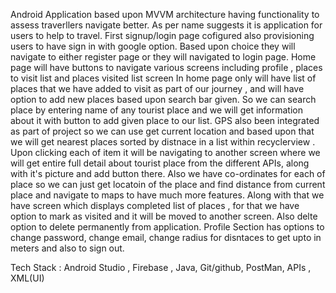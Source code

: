 Android Application based upon MVVM architecture having functionality to assess traverllers navigate better.
As per name suggests it is application for users to help to travel.
First signup/login page cofigured also provisioning users to have sign in with google option.
Based upon choice they will navigate to either register page or they will navigated to login page.
Home page will have buttons to navigate various screens including profile , places to visit list and places visited list screen
In home page only will have list of places that we have added to visit as part of our journey , and will have option to add new places based upon search bar given. So we can search place by entering name of any tourist place and we will get information about it with button to add given place to our list.
GPS also been integrated as part of project so we can use get current location and based upon that we will get nearest places sorted by distnace in a list within recyclerview .
Upon clicking each of item it will be navigating to another screen where we will  get entire full detail about tourist place from the different APIs, along with it's picture and add button there. Also we have co-ordinates for each of place so we can just get locatoin of the place and find distance from current place and navigate to maps to have much more features.
Along with that we have screen which displays completed list of places , for that we have option to mark as visited and it will be moved to another screen. Also delte option to delete permanently from application.
Profile Section has options to change password, change email, change radius for disntaces to get upto in meters and also to sign out.


Tech Stack : Android Studio , Firebase , Java, Git/github, PostMan, APIs , XML(UI)

